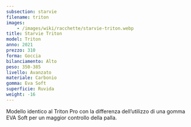 ```yaml
---
subsection: starvie
filename: triton
images:
    - /images/wiki/racchette/starvie-triton.webp
title: Starvie Triton
model: Triton
anno: 2021
prezzo: 310
forma: Goccia
bilanciamento: Alto
peso: 350-385
livello: Avanzato
materiale: Carbonio
gomma: Eva Soft
superficie: Ruvida
weight: -16
---
```

Modello identico al Triton Pro con la differenza dell’utilizzo di una gomma EVA Soft per un maggior controllo della palla.